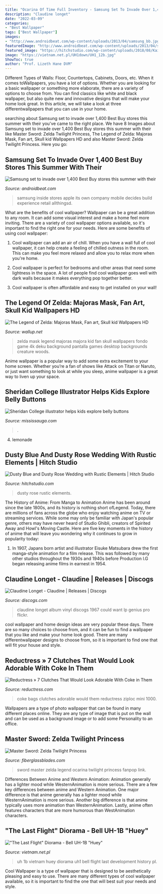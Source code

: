 ```yaml
---
title: "Ocarina Of Time Full Inventory - Samsung Set To Invade Over 1,400 Best Buy Stores This Summer With Their"
description: "Claudine longet"
date: "2022-03-09"
categories:
- "Best Wallpaper"
tags: ["Best Wallpaper"]
images:
- "http://www.androidbeat.com/wp-content/uploads/2013/04/samsung_bb.jpg"
featuredImage: "http://www.androidbeat.com/wp-content/uploads/2013/04/samsung_bb.jpg"
featured_image: "https://hitchstudio.com/wp-content/uploads/2018/08/KaiteeBrandon_Centerpiece12_web.jpg"
image: "https://vietnam.net.pl/UH1down/UH1_12b.jpg"
ShowToc: true
author: "Prof. Lizeth Hane DVM"
---
```



Different Types of Walls: Floor, Countertops, Cabinets, Doors, etc.
When it comes toWallpapers, you have a lot of options. Whether you are looking for a basic wallpaper or something more elaborate, there are a variety of options to choose from. You can find classics like white and black wallpaper, but also quite new and innovative designs that will make your home look great. In this article, we will take a look at three differentwallpapers that you can use in your home.

	

		
searching about Samsung set to invade over 1,400 Best Buy stores this summer with their you've came to the right place. We have 8 Images about Samsung set to invade over 1,400 Best Buy stores this summer with their like Master Sword: Zelda Twilight Princess, The Legend of Zelda: Majoras Mask, Fan art, Skull kid Wallpapers HD and also Master Sword: Zelda Twilight Princess. Here you go:
		
    
## Samsung Set To Invade Over 1,400 Best Buy Stores This Summer With Their

<img loading=lazy src="http://www.androidbeat.com/wp-content/uploads/2013/04/samsung_bb.jpg" onerror="this.onerror=null;this.src='https://tse4.mm.bing.net/th?id=OIP.ustFEgoZtkNgoNL14p4z_AHaFj&amp;pid=15.1';" alt="Samsung set to invade over 1,400 Best Buy stores this summer with their">

_Source: androidbeat.com_

>samsung inside stores apple its own company mobile decides build experience retail allthingsd. 

	

What are the benefits of cool wallpaper?
Wallpaper can be a great addition to any room. It can add some visual interest and make a home feel more inviting. There are a variety of cool wallpaper options available, so it's important to find the right one for your needs. Here are some benefits of using cool wallpaper: 
1. Cool wallpaper can add an air of chill. When you have a wall full of cool wallpaper, it can help create a feeling of chilled outness in the room. This can make you feel more relaxed and allow you to relax more when you're home. 

2. Cool wallpaper is perfect for bedrooms and other areas that need some lightness in the space. A lot of people find cool wallpaper goes well with dark walls because it makes everything pop together better. 

3. Cool wallpaper is often affordable and easy to get installed on your wall!

    
## The Legend Of Zelda: Majoras Mask, Fan Art, Skull Kid Wallpapers HD

<img loading=lazy src="https://wallup.net/wp-content/uploads/2017/03/29/492731-The_Legend_of_Zelda_Majora039s_Mask-fan_art-skull_kid.jpg" onerror="this.onerror=null;this.src='https://tse1.mm.bing.net/th?id=OIP.ambKXQuL8Wus1asq84G8DQHaEK&amp;pid=15.1';" alt="The Legend of Zelda: Majoras Mask, Fan art, Skull kid Wallpapers HD">

_Source: wallup.net_

>zelda mask legend majoras majora kid fan skull wallpapers fondo game 4k deku background pantalla games desktop backgrounds creature woods. 

	

Anime wallpaper is a popular way to add some extra excitement to your home screen. Whether you’re a fan of shows like Attack on Titan or Naruto, or just want something to look at while you sleep, anime wallpaper is a great way to liven up your space.

    
## Sheridan College Illustrator Helps Kids Explore Belly Buttons

<img loading=lazy src="https://dynamicmedia.zuza.com/zz/m/original_/4/3/436d560b-5ef2-4ea6-9c11-57a47959e4b3/EX-belly_button_book___Gallery.jpg" onerror="this.onerror=null;this.src='https://tse3.mm.bing.net/th?id=OIP.2kcZz4R9VbOfswSSBigPUQAAAA&amp;pid=15.1';" alt="Sheridan College illustrator helps kids explore belly buttons">

_Source: mississauga.com_

>. 

	

4. lemonade 

    
## Dusty Blue And Dusty Rose Wedding With Rustic Elements | Hitch Studio

<img loading=lazy src="https://hitchstudio.com/wp-content/uploads/2018/08/KaiteeBrandon_Centerpiece12_web.jpg" onerror="this.onerror=null;this.src='https://tse1.mm.bing.net/th?id=OIP.sHqaYqde5A7q1cgUCquZaQHaJ4&amp;pid=15.1';" alt="Dusty Blue and Dusty Rose Wedding with Rustic Elements | Hitch Studio">

_Source: hitchstudio.com_

>dusty rose rustic elements. 

	

The History of Anime: From Manga to Animation
Anime has been around since the late 1800s, and its history is nothing short ofLegend. Today, there are millions of fans across the globe who enjoy watching anime on TV or streaming services. While some may only be familiar with Japan's popular genre, others may have never heard of Studio Ghibli, creators of Spirited Away and Howl's Moving Castle. Here are five key moments in the history of anime that will leave you wondering why it continues to grow in popularity today:
1) In 1907, Japans born artist and illustrator Eisuke Matsubara drew the first manga-style animation for a film release. This was followed by many other studios throughout the 1930s and 1940s before Production I.G began releasing anime films in earnest in 1954.

    
## Claudine Longet - Claudine | Releases | Discogs

<img loading=lazy src="https://img.discogs.com/2GHHyHmH-YV9LoRk91mo4iTDe6o=/fit-in/600x600/filters:strip_icc():format(jpeg):mode_rgb():quality(90)/discogs-images/R-402288-1367275630-8873.jpeg.jpg" onerror="this.onerror=null;this.src='https://tse2.mm.bing.net/th?id=OIP.2VvNhv0ZdQVXJzeLwqCI7AHaHa&amp;pid=15.1';" alt="Claudine Longet - Claudine | Releases | Discogs">

_Source: discogs.com_

>claudine longet album vinyl discogs 1967 could want lp genius pro flickr. 

	

cool wallpaper and home design ideas are very popular these days. There are so many choices to choose from, and it can be fun to find a wallpaper that you like and make your home look good. There are many differentwallpaper designs to choose from, so it is important to find one that will fit your house and style.

    
## Reductress » 7 Clutches That Would Look Adorable With Coke In Them

<img loading=lazy src="http://reductress.com/wp-content/uploads/2015/10/7cokebag.jpg" onerror="this.onerror=null;this.src='https://tse4.mm.bing.net/th?id=OIP.64Lk4OLg_Rzbe1k7nfmdcwHaEf&amp;pid=15.1';" alt="Reductress » 7 Clutches That Would Look Adorable With Coke in Them">

_Source: reductress.com_

>coke bags clutches adorable would them reductress ziploc mini 1000. 

	



Wallpapers are a type of photo wallpaper that can be found in many different places online. They are any type of image that is put on the wall and can be used as a background image or to add some Personality to an office.

    
## Master Sword: Zelda Twilight Princess

<img loading=lazy src="http://fiberglassblades.com/images/Ocarina-Master-Sword-4.jpg" onerror="this.onerror=null;this.src='https://tse4.mm.bing.net/th?id=OIP.7gjfAK9ilv5CqJmr_QFG1wHaEK&amp;pid=15.1';" alt="Master Sword: Zelda Twilight Princess">

_Source: fiberglassblades.com_

>sword master zelda legend ocarina twilight princess fanpop link. 

	

Differences Between Anime and Western Animation: Animation generally has a lighter mood while WesternAnimation is more serious.
There are a few key differences between anime and Western Animation. One major difference is that anime generally has a lighter mood while WesternAnimation is more serious. Another big difference is that anime typically uses more animation than WesternAnimation. Lastly, anime often features characters that are more humorous than WestAnimation characters.

    
## &quot;The Last Flight&quot; Diorama - Bell UH-1B &quot;Huey&quot;

<img loading=lazy src="https://vietnam.net.pl/UH1down/UH1_12b.jpg" onerror="this.onerror=null;this.src='https://tse1.mm.bing.net/th?id=OIP.9ZTNNfg_i9_x_O3N7OGrZQHaE8&amp;pid=15.1';" alt="&quot;The Last Flight&quot; Diorama - Bell UH-1B &quot;Huey&quot;">

_Source: vietnam.net.pl_

>uh 1b vietnam huey diorama uh1 bell flight last development history pl. 

	

Cool Wallpaper is a type of wallpaper that is designed to be aesthetically pleasing and easy to use. There are many different types of cool wallpaper available, so it is important to find the one that will best suit your needs and style.

